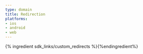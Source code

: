```yaml
---
type: domain
title: Redirection
platforms:
- ios
- android
- web
---
```


{% ingredient sdk_links/custom_redirects %}{%endingredient%}
